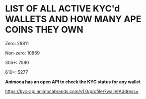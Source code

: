 # LIST OF ALL ACTIVE KYC'd WALLETS AND HOW MANY APE COINS THEY OWN

Zero: 28811

Non-zero: 10869

305+: 7580

610+: 5277

**Animoca has an open API to check the KYC status for any wallet**

https://kyc-api.animocabrands.com/v1.0/profile/?walletAddress=